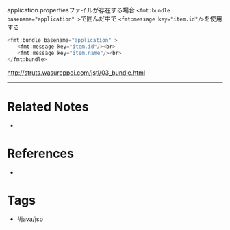 application.propertiesファイルが存在する場合
`<fmt:bundle basename="application" >`で囲んだ中で
`<fmt:message key="item.id"/>`を使用する

```java
<fmt:bundle basename="application" >
　　<fmt:message key="item.id"/><br>  
　　<fmt:message key="item.name"/><br>
</fmt:bundle>
```

http://struts.wasureppoi.com/jstl/03_bundle.html

---
# Related Notes
- 

# References
- 

# Tags
- #java/jsp 